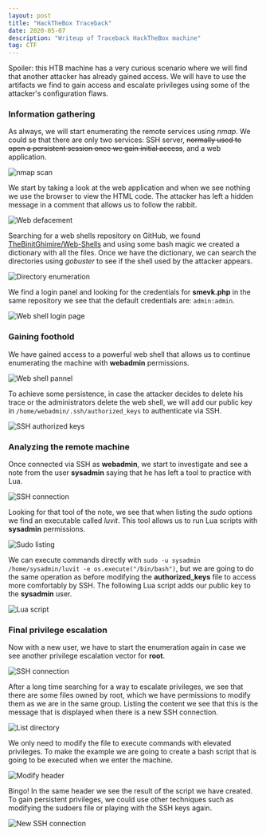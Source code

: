 ```yaml
---
layout: post
title: "HackTheBox Traceback"
date: 2020-05-07 
description: "Writeup of Traceback HackTheBox machine"
tag: CTF
---
```


Spoiler: this HTB machine has a very curious scenario where we will find that another attacker has already gained access. We will have to use the artifacts we find to gain access and escalate privileges using some of the attacker's configuration flaws.

### Information gathering

As always, we will start enumerating the remote services using *nmap*. We could se that there are only two services: SSH server, <del>normally used to open a persistent session once we gain initial access</del>, and a web application.

![](/images/posts/Traceback/img1.png "nmap scan")

We start by taking a look at the web application and when we see nothing we use the browser to view the HTML code. The attacker has left a hidden message in a comment that allows us to follow the rabbit.

![](/images/posts/Traceback/img2.png "Web defacement")

Searching for a web shells repository on GitHub, we found [TheBinitGhimire/Web-Shells](https://github.com/TheBinitGhimire/Web-Shells) and using some bash magic we created a dictionary with all the files. Once we have the dictionary, we can search the directories using *gobuster* to see if the shell used by the attacker appears.

![](/images/posts/Traceback/img3.png "Directory enumeration")

We find a login panel and looking for the credentials for **smevk.php** in the same repository we see that the default credentials are: `admin:admin`.

![](/images/posts/Traceback/img4.png "Web shell login page")

### Gaining foothold

We have gained access to a powerful web shell that allows us to continue enumerating the machine with **webadmin** permissions.

![](/images/posts/Traceback/img5.png "Web shell pannel")

To achieve some persistence, in case the attacker decides to delete his trace or the administrators delete the web shell, we will add our public key in `/home/webadmin/.ssh/authorized_keys` to authenticate via SSH.

![](/images/posts/Traceback/img6.png "SSH authorized keys")

### Analyzing the remote machine

Once connected via SSH as **webadmin**, we start to investigate and see a note from the user **sysadmin** saying that he has left a tool to practice with Lua.

![](/images/posts/Traceback/img7.png "SSH connection")

Looking for that tool of the note, we see that when listing the *sudo* options we find an executable called *luvit*. This tool allows us to run Lua scripts with **sysadmin** permissions.

![](/images/posts/Traceback/img8.png "Sudo listing")

We can execute commands directly with `sudo -u sysadmin /home/sysadmin/luvit -e os.execute("/bin/bash")`, but we are going to do the same operation as before modifying the **authorized_keys** file to access more comfortably by SSH. The following Lua script adds our public key to the **sysadmin** user. 

![](/images/posts/Traceback/img9.png "Lua script")

### Final privilege escalation

Now with a new user, we have to start the enumeration again in case we see another privilege escalation vector for **root**.

![](/images/posts/Traceback/img10.png "SSH connection")

After a long time searching for a way to escalate privileges, we see that there are some files owned by root, which we have permissions to modify them as we are in the same group. Listing the content we see that this is the message that is displayed when there is a new SSH connection.

![](/images/posts/Traceback/img12.png "List directory")

We only need to modify the file to execute commands with elevated privileges. To make the example we are going to create a bash script that is going to be executed when we enter the machine.

![](/images/posts/Traceback/img13.png "Modify header")

Bingo! In the same header we see the result of the script we have created. To gain persistent privileges, we could use other techniques such as modifying the sudoers file or playing with the SSH keys again.

![](/images/posts/Traceback/img14.png "New SSH connection")
